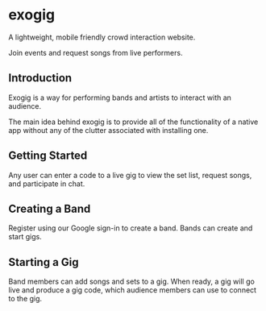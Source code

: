 # exogig

A lightweight, mobile friendly crowd interaction website.

Join events and request songs from live performers.

## Introduction

Exogig is a way for performing bands and artists to interact with an audience.

The main idea behind exogig is to provide all of the functionality of a native app without any of the clutter associated with installing one.

## Getting Started

Any user can enter a code to a live gig to view the set list, request songs, and participate in chat.

## Creating a Band

Register using our Google sign-in to create a band. Bands can create and start gigs.

## Starting a Gig

Band members can add songs and sets to a gig. When ready, a gig will go live and produce a gig code, which audience members can use to connect to the gig.
